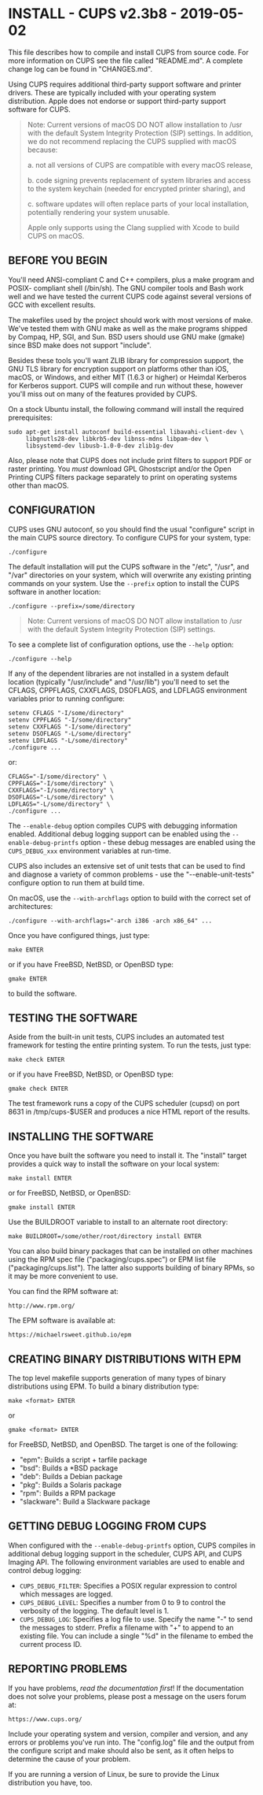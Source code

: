 INSTALL - CUPS v2.3b8 - 2019-05-02
==================================

This file describes how to compile and install CUPS from source code. For more
information on CUPS see the file called "README.md".  A complete change log can
be found in "CHANGES.md".

Using CUPS requires additional third-party support software and printer drivers.
These are typically included with your operating system distribution.  Apple
does not endorse or support third-party support software for CUPS.

> Note: Current versions of macOS DO NOT allow installation to /usr with the
> default System Integrity Protection (SIP) settings.  In addition, we do not
> recommend replacing the CUPS supplied with macOS because:
>
> a. not all versions of CUPS are compatible with every macOS release,
>
> b. code signing prevents replacement of system libraries and access to the
>    system keychain (needed for encrypted printer sharing), and
>
> c. software updates will often replace parts of your local installation,
>    potentially rendering your system unusable.
>
> Apple only supports using the Clang supplied with Xcode to build CUPS on
> macOS.


BEFORE YOU BEGIN
----------------

You'll need ANSI-compliant C and C++ compilers, plus a make program and POSIX-
compliant shell (/bin/sh).  The GNU compiler tools and Bash work well and we
have tested the current CUPS code against several versions of GCC with excellent
results.

The makefiles used by the project should work with most versions of make.  We've
tested them with GNU make as well as the make programs shipped by Compaq, HP,
SGI, and Sun.  BSD users should use GNU make (gmake) since BSD make does not
support "include".

Besides these tools you'll want ZLIB library for compression support, the GNU
TLS library for encryption support on platforms other than iOS, macOS, or
Windows, and either MIT (1.6.3 or higher) or Heimdal Kerberos for Kerberos
support.  CUPS will compile and run without these, however you'll miss out on
many of the features provided by CUPS.

On a stock Ubuntu install, the following command will install the required
prerequisites:

    sudo apt-get install autoconf build-essential libavahi-client-dev \
         libgnutls28-dev libkrb5-dev libnss-mdns libpam-dev \
         libsystemd-dev libusb-1.0-0-dev zlib1g-dev

Also, please note that CUPS does not include print filters to support PDF or
raster printing.  You *must* download GPL Ghostscript and/or the Open Printing
CUPS filters package separately to print on operating systems other than macOS.


CONFIGURATION
-------------

CUPS uses GNU autoconf, so you should find the usual "configure" script in the
main CUPS source directory.  To configure CUPS for your system, type:

    ./configure

The default installation will put the CUPS software in the "/etc", "/usr", and
"/var" directories on your system, which will overwrite any existing printing
commands on your system.  Use the `--prefix` option to install the CUPS software
in another location:

    ./configure --prefix=/some/directory

> Note: Current versions of macOS DO NOT allow installation to /usr with the
> default System Integrity Protection (SIP) settings.

To see a complete list of configuration options, use the `--help` option:

    ./configure --help

If any of the dependent libraries are not installed in a system default location
(typically "/usr/include" and "/usr/lib") you'll need to set the CFLAGS,
CPPFLAGS, CXXFLAGS, DSOFLAGS, and LDFLAGS environment variables prior to running
configure:

    setenv CFLAGS "-I/some/directory"
    setenv CPPFLAGS "-I/some/directory"
    setenv CXXFLAGS "-I/some/directory"
    setenv DSOFLAGS "-L/some/directory"
    setenv LDFLAGS "-L/some/directory"
    ./configure ...

or:

    CFLAGS="-I/some/directory" \
    CPPFLAGS="-I/some/directory" \
    CXXFLAGS="-I/some/directory" \
    DSOFLAGS="-L/some/directory" \
    LDFLAGS="-L/some/directory" \
    ./configure ...

The `--enable-debug` option compiles CUPS with debugging information enabled.
Additional debug logging support can be enabled using the
`--enable-debug-printfs` option - these debug messages are enabled using the
`CUPS_DEBUG_xxx` environment variables at run-time.

CUPS also includes an extensive set of unit tests that can be used to find and
diagnose a variety of common problems - use the "--enable-unit-tests" configure
option to run them at build time.

On macOS, use the `--with-archflags` option to build with the correct set of
architectures:

    ./configure --with-archflags="-arch i386 -arch x86_64" ...

Once you have configured things, just type:

    make ENTER

or if you have FreeBSD, NetBSD, or OpenBSD type:

    gmake ENTER

to build the software.


TESTING THE SOFTWARE
--------------------

Aside from the built-in unit tests, CUPS includes an automated test framework
for testing the entire printing system.  To run the tests, just type:

    make check ENTER

or if you have FreeBSD, NetBSD, or OpenBSD type:

    gmake check ENTER

The test framework runs a copy of the CUPS scheduler (cupsd) on port 8631 in
/tmp/cups-$USER and produces a nice HTML report of the results.


INSTALLING THE SOFTWARE
-----------------------

Once you have built the software you need to install it.  The "install" target
provides a quick way to install the software on your local system:

    make install ENTER

or for FreeBSD, NetBSD, or OpenBSD:

    gmake install ENTER

Use the BUILDROOT variable to install to an alternate root directory:

    make BUILDROOT=/some/other/root/directory install ENTER

You can also build binary packages that can be installed on other machines using
the RPM spec file ("packaging/cups.spec") or EPM list file
("packaging/cups.list").  The latter also supports building of binary RPMs, so
it may be more convenient to use.

You can find the RPM software at:

    http://www.rpm.org/

The EPM software is available at:

    https://michaelrsweet.github.io/epm


CREATING BINARY DISTRIBUTIONS WITH EPM
--------------------------------------

The top level makefile supports generation of many types of binary distributions
using EPM.  To build a binary distribution type:

    make <format> ENTER

or

    gmake <format> ENTER

for FreeBSD, NetBSD, and OpenBSD.  The <format> target is one of the following:

- "epm": Builds a script + tarfile package
- "bsd": Builds a *BSD package
- "deb": Builds a Debian package
- "pkg": Builds a Solaris package
- "rpm": Builds a RPM package
- "slackware": Build a Slackware package


GETTING DEBUG LOGGING FROM CUPS
-------------------------------

When configured with the `--enable-debug-printfs` option, CUPS compiles in
additional debug logging support in the scheduler, CUPS API, and CUPS Imaging
API.  The following environment variables are used to enable and control debug
logging:

- `CUPS_DEBUG_FILTER`: Specifies a POSIX regular expression to control which
  messages are logged.
- `CUPS_DEBUG_LEVEL`: Specifies a number from 0 to 9 to control the verbosity of
  the logging. The default level is 1.
- `CUPS_DEBUG_LOG`: Specifies a log file to use.  Specify the name "-" to send
  the messages to stderr.  Prefix a filename with "+" to append to an existing
  file.  You can include a single "%d" in the filename to embed the current
  process ID.


REPORTING PROBLEMS
------------------

If you have problems, *read the documentation first*!  If the documentation does
not solve your problems, please post a message on the users forum at:

    https://www.cups.org/

Include your operating system and version, compiler and version, and any errors
or problems you've run into.  The "config.log" file and the output from the
configure script and make should also be sent, as it often helps to determine
the cause of your problem.

If you are running a version of Linux, be sure to provide the Linux distribution
you have, too.
